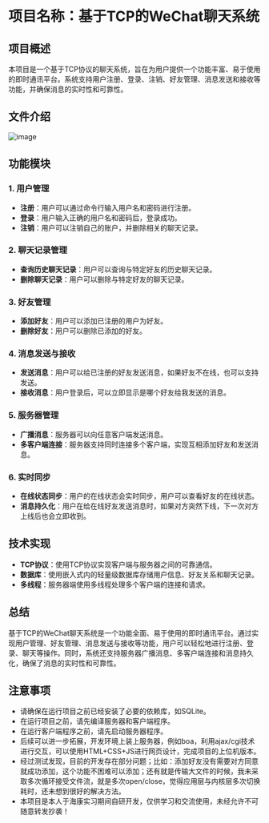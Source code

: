 # 项目名称：基于TCP的WeChat聊天系统

## 项目概述

本项目是一个基于TCP协议的聊天系统，旨在为用户提供一个功能丰富、易于使用的即时通讯平台。系统支持用户注册、登录、注销、好友管理、消息发送和接收等功能，并确保消息的实时性和可靠性。

## 文件介绍
![image](https://github.com/user-attachments/assets/bb72e291-25e0-482c-871a-b46ce14f73fc)


## 功能模块

### 1. 用户管理

- **注册**：用户可以通过命令行输入用户名和密码进行注册。
- **登录**：用户输入正确的用户名和密码后，登录成功。
- **注销**：用户可以注销自己的账户，并删除相关的聊天记录。

### 2. 聊天记录管理

- **查询历史聊天记录**：用户可以查询与特定好友的历史聊天记录。
- **删除聊天记录**：用户可以删除与特定好友的聊天记录。

### 3. 好友管理

- **添加好友**：用户可以添加已注册的用户为好友。
- **删除好友**：用户可以删除已添加的好友。

### 4. 消息发送与接收

- **发送消息**：用户可以给已注册的好友发送消息，如果好友不在线，也可以支持发送。
- **接收消息**：用户登录后，可以立即显示是哪个好友给我发送的消息。

### 5. 服务器管理

- **广播消息**：服务器可以向任意客户端发送消息。
- **多客户端连接**：服务器支持同时连接多个客户端，实现互相添加好友和发送消息。

### 6. 实时同步

- **在线状态同步**：用户的在线状态会实时同步，用户可以查看好友的在线状态。
- **消息持久化**：用户在给在线好友发送消息时，如果对方突然下线，下一次对方上线后也会立即收到。

## 技术实现

- **TCP协议**：使用TCP协议实现客户端与服务器之间的可靠通信。
- **数据库**：使用嵌入式内的轻量级数据库存储用户信息、好友关系和聊天记录。
- **多线程**：服务器端使用多线程处理多个客户端的连接和请求。

## 总结

基于TCP的WeChat聊天系统是一个功能全面、易于使用的即时通讯平台。通过实现用户管理、好友管理、消息发送与接收等功能，用户可以轻松地进行注册、登录、聊天等操作。同时，系统还支持服务器广播消息、多客户端连接和消息持久化，确保了消息的实时性和可靠性。

## 注意事项

- 请确保在运行项目之前已经安装了必要的依赖库，如SQLite。
- 在运行项目之前，请先编译服务器和客户端程序。
- 在运行客户端程序之前，请先启动服务器程序。
- 后续可以进一步拓展，开发环境上装上服务器，例如boa，利用ajax/cgi技术进行交互，可以使用HTML+CSS+JS进行网页设计，完成项目的上位机版本。
- 经过测试发现，目前的开发存在部分问题；比如：添加好友没有需要对方同意就成功添加，这个功能不困难可以添加；还有就是传输大文件的时候，我未采取多次循环接受文件流，就是多次open/close，觉得应用层与内核层多次切换耗时，还未想到很好的解决方法。
- 本项目是本人于海康实习期间自研开发，仅供学习和交流使用，未经允许不可随意转发抄袭！
